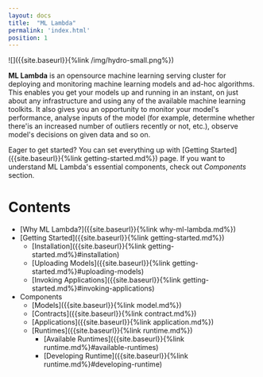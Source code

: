 ```yaml
---
layout: docs
title:  "ML Lambda"
permalink: 'index.html'
position: 1
---
```


![]({{site.baseurl}}{%link /img/hydro-small.png%})

__ML Lambda__ is an opensource machine learning serving cluster for deploying and monitoring machine learning models and ad-hoc algorithms. This enables you get your models up and running in an instant, on just about any infrastructure and using any of the available machine learning toolkits. It also gives you an opportunity to monitor your model's performance, analyse inputs of the model (for example, determine whether there'is an increased number of outliers recently or not, etc.), observe model's decisions on given data and so on. 

Eager to get started? You can set everything up with [Getting Started]({{site.baseurl}}{%link getting-started.md%}) page. If you want to understand ML Lambda's essential components, check out _Components_ section. 

# Contents
- [Why ML Lambda?]({{site.baseurl}}{%link why-ml-lambda.md%})
- [Getting Started]({{site.baseurl}}{%link getting-started.md%})
	- [Installation]({{site.baseurl}}{%link getting-started.md%}#installation)
	- [Uploading Models]({{site.baseurl}}{%link getting-started.md%}#uploading-models)
	- [Invoking Applications]({{site.baseurl}}{%link getting-started.md%}#invoking-applications)
- Components 
	- [Models]({{site.baseurl}}{%link model.md%})
	- [Contracts]({{site.baseurl}}{%link contract.md%})
	- [Applications]({{site.baseurl}}{%link application.md%})
	- [Runtimes]({{site.baseurl}}{%link runtime.md%})
		- [Available Runtimes]({{site.baseurl}}{%link runtime.md%}#available-runtimes)
		- [Developing Runtime]({{site.baseurl}}{%link runtime.md%}#developing-runtime)

